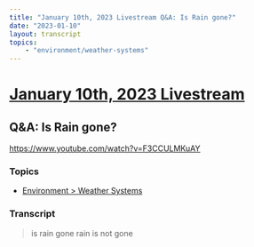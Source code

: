 ```yaml
---
title: "January 10th, 2023 Livestream Q&A: Is Rain gone?"
date: "2023-01-10"
layout: transcript
topics:
    - "environment/weather-systems"
---
```

# [January 10th, 2023 Livestream](../2023-01-10.md)
## Q&A: Is Rain gone?
https://www.youtube.com/watch?v=F3CCULMKuAY

### Topics
* [Environment > Weather Systems](../topics/environment/weather-systems.md)

### Transcript

> is rain gone rain is not gone
